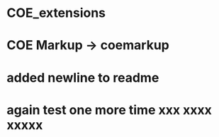 # COE_extensions

# COE Markup -> coemarkup
#
# added newline to readme 
# again test one more time xxx xxxx xxxxx